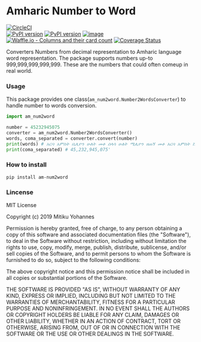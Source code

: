 # Amharic Number to Word

[![CircleCI](https://circleci.com/gh/mitiku1/AmharicNumber2Word.svg?style=svg)](https://circleci.com/gh/mitiku1/AmharicNumber2Word)  
[![PyPI version](https://badge.fury.io/py/am-num2word.svg)](https://badge.fury.io/py/am-num2word)
[![PyPI version](https://img.shields.io/pypi/dm/am-num2word.svg)](https://img.shields.io/pypi/dm/am-num2word.svg)
[![image](https://secure.travis-ci.org/mitiku1/AmharicNumber2Word.png)](http://travis-ci.org/mitiku1/AmharicNumber2Word)
[![Waffle.io - Columns and their card count](https://badge.waffle.io/mitiku1/AmharicNumber2Word.svg?columns=all)](https://waffle.io/mitiku1/AmharicNumber2Word)
[![Coverage Status](https://coveralls.io/repos/github/mitiku1/AmharicNumber2Word/badge.svg?branch=master)](https://coveralls.io/github/mitiku1/AmharicNumber2Word?branch=master)

<p>
Converters Numbers from decimal representation to Amharic language word representation. The package supports numbers up-to 999,999,999,999,999. These are the numbers that could often comeup in real world. 
</p>

### Usage
This package provides one class(`am_num2word.Number2WordsConverter`) to handle number to words conversion.
```python
import am_num2word

number = 45232945075
converter = am_num2word.Number2WordsConverter()
words, coma_separated = converter.convert(number)
print(words) # አርባ አምስት ቢሊዮን ሁለት መቶ ሰላሳ ሁለት ሚሊዮን ዘጠኝ መቶ አርባ አምስት ሺህ ሰባ አምስት
print(coma_separated) # 45,232,945,075'
```

### How to install
```console
pip install am-num2word
```

### Lincense

MIT License

Copyright (c) 2019 Mitiku Yohannes

Permission is hereby granted, free of charge, to any person obtaining a copy
of this software and associated documentation files (the "Software"), to deal
in the Software without restriction, including without limitation the rights
to use, copy, modify, merge, publish, distribute, sublicense, and/or sell
copies of the Software, and to permit persons to whom the Software is
furnished to do so, subject to the following conditions:

The above copyright notice and this permission notice shall be included in all
copies or substantial portions of the Software.

THE SOFTWARE IS PROVIDED "AS IS", WITHOUT WARRANTY OF ANY KIND, EXPRESS OR
IMPLIED, INCLUDING BUT NOT LIMITED TO THE WARRANTIES OF MERCHANTABILITY,
FITNESS FOR A PARTICULAR PURPOSE AND NONINFRINGEMENT. IN NO EVENT SHALL THE
AUTHORS OR COPYRIGHT HOLDERS BE LIABLE FOR ANY CLAIM, DAMAGES OR OTHER
LIABILITY, WHETHER IN AN ACTION OF CONTRACT, TORT OR OTHERWISE, ARISING FROM,
OUT OF OR IN CONNECTION WITH THE SOFTWARE OR THE USE OR OTHER DEALINGS IN THE
SOFTWARE.
